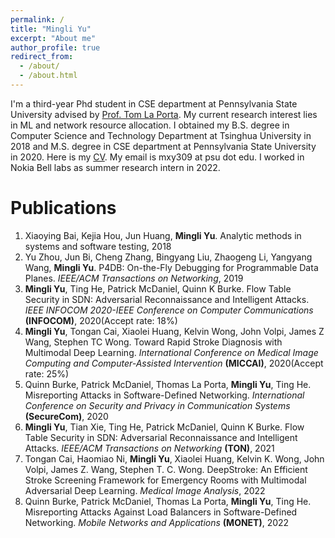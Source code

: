 ```yaml
---
permalink: /
title: "Mingli Yu"
excerpt: "About me"
author_profile: true
redirect_from: 
  - /about/
  - /about.html
---
```



I'm a third-year Phd student in CSE department at Pennsylvania State University advised by [Prof. Tom La Porta](http://www.cse.psu.edu/~tfl12/). My current research interest lies in ML and network resource allocation. I obtained my B.S. degree in Computer Science and Technology Department at Tsinghua University in 2018 and M.S. degree in CSE department at Pennsylvania State University in 2020. Here is my [CV](https://ymlwww.github.io/files/CV.pdf). My email is mxy309 at psu dot edu. I worked in Nokia Bell labs as summer research intern in 2022.


Publications 
======
1. Xiaoying Bai, Kejia Hou, Jun Huang, <b> Mingli Yu</b>. Analytic methods in systems and software testing, 2018
2. Yu Zhou, Jun Bi, Cheng Zhang, Bingyang Liu, Zhaogeng Li, Yangyang Wang, <b>Mingli Yu</b>. P4DB: On-the-Fly Debugging for Programmable Data Planes. <i>IEEE/ACM Transactions on Networking</i>, 2019
3. <b>Mingli Yu</b>, Ting He, Patrick McDaniel, Quinn K Burke. Flow Table Security in SDN: Adversarial Reconnaissance and Intelligent Attacks. <i>IEEE INFOCOM 2020-IEEE Conference on Computer Communications</i> <b>(INFOCOM)</b>, 2020(Accept rate: 18%)
4. <b>Mingli Yu</b>, Tongan Cai, Xiaolei Huang, Kelvin Wong, John Volpi, James Z Wang, Stephen TC Wong. Toward Rapid Stroke Diagnosis with Multimodal Deep Learning. <i>International Conference on Medical Image Computing and Computer-Assisted Intervention</i> <b>(MICCAI)</b>, 2020(Accept rate: 25%)
5. Quinn Burke, Patrick McDaniel, Thomas La Porta, <b>Mingli Yu</b>, Ting He. Misreporting Attacks in Software-Defined Networking. <i>International Conference on Security and Privacy in Communication Systems</i> <b>(SecureCom)</b>, 2020
6. <b>Mingli Yu</b>, Tian Xie, Ting He, Patrick McDaniel, Quinn K Burke. Flow Table Security in SDN: Adversarial Reconnaissance and Intelligent Attacks. <i>IEEE/ACM Transactions on Networking</i> <b>(TON)</b>, 2021
7. Tongan Cai, Haomiao Ni, <b>Mingli Yu</b>, Xiaolei Huang, Kelvin K. Wong, John Volpi, James Z. Wang, Stephen T. C. Wong. DeepStroke: An Efficient Stroke Screening Framework for Emergency Rooms with Multimodal Adversarial Deep Learning. <i> Medical Image Analysis</i>, 2022
8. Quinn Burke, Patrick McDaniel, Thomas La Porta, <b>Mingli Yu</b>, Ting He. Misreporting Attacks Against Load Balancers in Software-Defined Networking. <i> Mobile Networks and Applications</i> <b>(MONET)</b>, 2022
